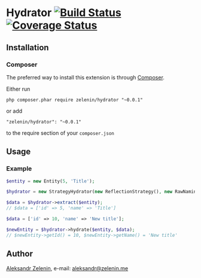 # Hydrator [![Build Status](https://travis-ci.org/zelenin/hydrator.svg?branch=master)](https://travis-ci.org/zelenin/hydrator) [![Coverage Status](https://coveralls.io/repos/github/zelenin/hydrator/badge.svg?branch=master)](https://coveralls.io/github/zelenin/hydrator?branch=master)

## Installation

### Composer

The preferred way to install this extension is through [Composer](http://getcomposer.org/).

Either run

```
php composer.phar require zelenin/hydrator "~0.0.1"
```

or add

```
"zelenin/hydrator": "~0.0.1"
```

to the require section of your ```composer.json```

## Usage

### Example

```php
$entity = new Entity(5, 'Title');

$hydrator = new StrategyHydrator(new ReflectionStrategy(), new RawNamingStrategy());

$data = $hydrator->extract($entity);
// $data = ['id' => 5, 'name' => 'Title']

$data = ['id' => 10, 'name' => 'New title'];

$newEntity = $hydrator->hydrate($entity, $data);
// $newEntity->getId() = 10, $newEntity->getName() = 'New title'
```

## Author

[Aleksandr Zelenin](https://github.com/zelenin/), e-mail: [aleksandr@zelenin.me](mailto:aleksandr@zelenin.me)
